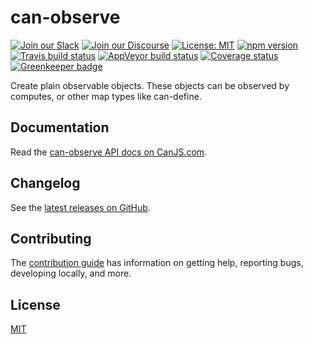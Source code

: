 # can-observe

[![Join our Slack](https://img.shields.io/badge/slack-join%20chat-611f69.svg)](https://www.bitovi.com/community/slack?utm_source=badge&utm_medium=badge&utm_campaign=pr-badge&utm_content=badge)
[![Join our Discourse](https://img.shields.io/discourse/https/forums.bitovi.com/posts.svg)](https://forums.bitovi.com/?utm_source=badge&utm_medium=badge&utm_campaign=pr-badge&utm_content=badge)
[![License: MIT](https://img.shields.io/badge/license-MIT-blue.svg)](https://github.com/canjs/can-observe/blob/master/LICENSE)
[![npm version](https://badge.fury.io/js/can-observe.svg)](https://www.npmjs.com/package/can-observe)
[![Travis build status](https://travis-ci.org/canjs/can-observe.svg?branch=master)](https://travis-ci.org/canjs/can-observe)
[![AppVeyor build status](https://ci.appveyor.com/api/projects/status/github/canjs/can-observe?branch=master&svg=true)](https://ci.appveyor.com/project/matthewp/can-observe)
[![Coverage status](https://coveralls.io/repos/github/canjs/can-observe/badge.svg?branch=master)](https://coveralls.io/github/canjs/can-observe?branch=master)
[![Greenkeeper badge](https://badges.greenkeeper.io/canjs/can-observe.svg)](https://greenkeeper.io/)

Create plain observable objects. These objects can be observed by computes, or other map types like can-define.

## Documentation

Read the [can-observe API docs on CanJS.com](https://canjs.com/doc/can-observe.html).

## Changelog

See the [latest releases on GitHub](https://github.com/canjs/can-observe/releases).

## Contributing

The [contribution guide](https://github.com/canjs/can-observe/blob/master/CONTRIBUTING.md) has information on getting help, reporting bugs, developing locally, and more.

## License

[MIT](https://github.com/canjs/can-observe/blob/master/LICENSE)

